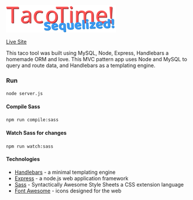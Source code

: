<img src="README-logo.svg" alt="alt text" width="300">

[Live Site](https://taco--time.herokuapp.com/) 


This taco tool was built using  MySQL, Node, Express, Handlebars a homemade ORM and love. This MVC pattern app uses Node and MySQL to query and route data, and Handlebars as a templating engine.

### Run
`node server.js`

#### Compile Sass
`npm run compile:sass`

#### Watch Sass for changes
`npm run watch:sass`

#### Technologies 

* <a href="https://handlebarsjs.com/">Handlebars</a> - a minimal templating engine <br>
* <a href="https://expressjs.com/">Express</a> - a node.js web application framework <br>
* <a href="https://sass-lang.com/">Sass</a> - Syntactically Awesome Style Sheets a CSS extension language <br>
* <a href="https://fontawesome.com/">Font Awesome</a> - icons designed for the web <br>


<!-- * <a href="https://fontawesome.com/">Font Awesome</a> - icons designed for the web <br> -->
